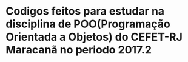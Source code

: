 # Codigos feitos para estudar na disciplina de POO(Programação Orientada a Objetos) do CEFET-RJ Maracanã no periodo 2017.2
